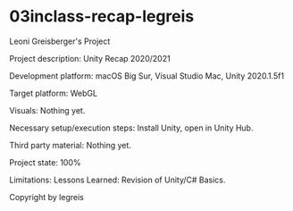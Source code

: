 # 03inclass-recap-legreis
Leoni Greisberger's Project

Project description:
Unity Recap 2020/2021

Development platform:
macOS Big Sur, Visual Studio Mac, Unity 2020.1.5f1

Target platform:
WebGL

Visuals:
Nothing yet.

Necessary setup/execution steps:
Install Unity, open in Unity Hub.

Third party material:
Nothing yet.

Project state:
100%

Limitations:
Lessons Learned:
Revision of Unity/C# Basics.

Copyright by legreis
